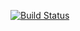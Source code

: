 [![Build Status](https://travis-ci.org/NeverMore27/st5.svg?branch=master)](https://travis-ci.org/NeverMore27/st5)
